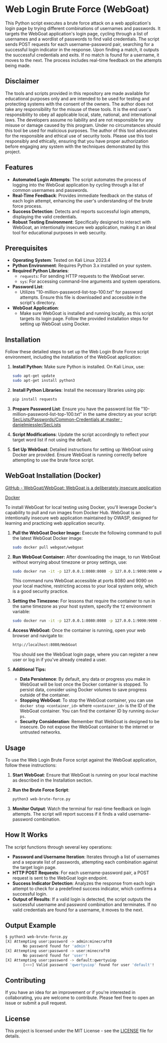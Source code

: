 # Web Login Brute Force (WebGoat)

This Python script executes a brute force attack on a web application's login page by trying different combinations of usernames and passwords. It targets the WebGoat application's login page, cycling through a list of usernames and a wordlist of passwords to find valid credentials. The script sends POST requests for each username-password pair, searching for a successful login indicator in the response. Upon finding a match, it outputs the successful credentials and exits. If no match is found for a username, it moves to the next. The process includes real-time feedback on the attempts being made.

## Disclaimer

The tools and scripts provided in this repository are made available for educational purposes only and are intended to be used for testing and protecting systems with the consent of the owners. The author does not take any responsibility for the misuse of these tools. It is the end user's responsibility to obey all applicable local, state, national, and international laws. The developers assume no liability and are not responsible for any misuse or damage caused by this program. Under no circumstances should this tool be used for malicious purposes. The author of this tool advocates for the responsible and ethical use of security tools. Please use this tool responsibly and ethically, ensuring that you have proper authorization before engaging any system with the techniques demonstrated by this project.

## Features

- **Automated Login Attempts**: The script automates the process of logging into the WebGoat application by cycling through a list of common usernames and passwords.
- **Real-Time Feedback**: Provides immediate feedback on the status of each login attempt, enhancing the user's understanding of the brute force process.
- **Success Detection**: Detects and reports successful login attempts, displaying the valid credentials.
- **Robust Testing Environment**: Specifically designed to interact with WebGoat, an intentionally insecure web application, making it an ideal tool for educational purposes in web security.

## Prerequisites

- **Operating System**: Tested on Kali Linux 2023.4
- **Python Environment**: Requires Python 3.x installed on your system.
- **Required Python Libraries**:
    - `requests`: For sending HTTP requests to the WebGoat server.
    - `sys`: For accessing command-line arguments and system operations.
- **Password List**:
    - Utilizes "10-million-password-list-top-100.txt" for password attempts. Ensure this file is downloaded and accessible in the script's directory.
- **WebGoat Application**:
    - Make sure WebGoat is installed and running locally, as this script targets its login page. Follow the provided installation steps for setting up WebGoat using Docker.

## Installation

Follow these detailed steps to set up the Web Login Brute Force script environment, including the installation of the WebGoat application:

1. **Install Python**: Make sure Python is installed. On Kali Linux, use:
    
    ```bash
    sudo apt-get update
    sudo apt-get install python3
    ```
    
2. **Install Python Libraries**: Install the necessary libraries using pip:
    
    ```bash
    pip install requests
    ```
    
3. **Prepare Password List**: Ensure you have the password list file "10-million-password-list-top-100.txt" in the same directory as your script:
    [SecLists/Passwords/Common-Credentials at master · danielmiessler/SecLists](https://github.com/danielmiessler/SecLists/tree/master/Passwords/Common-Credentials)
    
4. **Script Modifications**: Update the script accordingly to reflect your target word list if not using the default.
5. **Set Up WebGoat**: Detailed instructions for setting up WebGoat using Docker are provided. Ensure WebGoat is running correctly before attempting to use the brute force script.

## WebGoat Installation (Docker)

[GitHub - WebGoat/WebGoat: WebGoat is a deliberately insecure application](https://github.com/WebGoat/WebGoat?tab=readme-ov-file)

[Docker](https://hub.docker.com/r/webgoat/webgoat)

To install WebGoat for local testing using Docker, you'll leverage Docker's capability to pull and run images from Docker Hub. WebGoat is an intentionally insecure web application maintained by OWASP, designed for learning and practicing web application security.

1. **Pull the WebGoat Docker Image:** Execute the following command to pull the latest WebGoat Docker image:
    
    ```bash
    sudo docker pull webgoat/webgoat
    ```
    
2. **Run WebGoat Container:** After downloading the image, to run WebGoat without worrying about timezone or proxy settings, use:
    
    ```bash
    sudo docker run -it -p 127.0.0.1:8080:8080 -p 127.0.0.1:9090:9090 webgoat/webgoat
    ```
    
    This command runs WebGoat accessible at ports 8080 and 9090 on your local machine, restricting access to your local system only, which is a good security practice.
    
3. **Setting the Timezone:** For lessons that require the container to run in the same timezone as your host system, specify the `TZ` environment variable:
    
    ```bash
    sudo docker run -it -p 127.0.0.1:8080:8080 -p 127.0.0.1:9090:9090 -e TZ=America/Chicago webgoat/webgoat
    ```
    
4. **Access WebGoat:** Once the container is running, open your web browser and navigate to:
    
    ```bash
    http://localhost:8080/WebGoat
    ```
    
    You should see the WebGoat login page, where you can register a new user or log in if you've already created a user.
    
5. **Additional Tips:**
    - **Data Persistence**: By default, any data or progress you make in WebGoat will be lost once the Docker container is stopped. To persist data, consider using Docker volumes to save progress outside of the container.
    - **Stopping WebGoat**: To stop the WebGoat container, you can use `docker stop <container_id>` where `<container_id>` is the ID of the WebGoat container. You can find the container ID by running `docker ps`.
    - **Security Consideration**: Remember that WebGoat is designed to be insecure. Do not expose the WebGoat container to the internet or untrusted networks.

## Usage

To use the Web Login Brute Force script against the WebGoat application, follow these instructions:

1. **Start WebGoat**: Ensure that WebGoat is running on your local machine as described in the Installation section.
2. **Run the Brute Force Script**:
    
    ```bash
    python3 web-brute-force.py
    ```
    
3. **Monitor Output**: Watch the terminal for real-time feedback on login attempts. The script will report success if it finds a valid username-password combination.

## How It Works

The script functions through several key operations:

- **Password and Username Iteration**: Iterates through a list of usernames and a separate list of passwords, attempting each combination against the target login page.
- **HTTP POST Requests**: For each username-password pair, a POST request is sent to the WebGoat login endpoint.
- **Success Indicator Detection**: Analyzes the response from each login attempt to check for a predefined success indicator, which confirms a successful login.
- **Output of Results**: If a valid login is detected, the script outputs the successful username and password combination and terminates. If no valid credentials are found for a username, it moves to the next.

## Output Example

```bash
$ python3 web-brute-force.py
[X] Attempting user:password -> admin:minecraft0
        No password found for 'admin'!
[X] Attempting user:password -> user:minecraft0
        No password found for 'user'!
[X] Attempting user:password -> default:qwertyuiop
        [>>>] Valid password 'qwertyuiop' found for user 'default'!
```

## Contributing

If you have an idea for an improvement or if you're interested in collaborating, you are welcome to contribute. Please feel free to open an issue or submit a pull request.

## License

This project is licensed under the MIT License - see the [LICENSE](https://github.com/CyberWolfByte/sha256-crack/blob/main/LICENSE) file for details.
